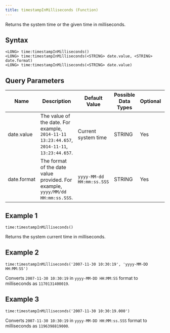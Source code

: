```yaml
---
title: timestampInMilliseconds (Function)
---
```


Returns the system time or the given time in milliseconds.

## Syntax

    <LONG> time:timestampInMilliseconds()
    <LONG> time:timestampInMilliseconds(<STRING> date.value, <STRING> date.format)
    <LONG> time:timestampInMilliseconds(<STRING> date.value)

## Query Parameters

| Name        | Description            | Default Value | Possible Data Types | Optional | Dynamic |
|-------------|----------------------------------------------------------------------------------------------|-----------------------------|---------------------|----------|---------|
| date.value  | The value of the date. For example, `2014-11-11 13:23:44.657`, `2014-11-11`, `13:23:44.657`. | Current system time         | STRING| Yes      | Yes     |
| date.format | The format of the date value provided. For example, `yyyy/MM/dd HH:mm:ss.SSS`. | `yyyy-MM-dd HH:mm:ss.SSS` | STRING| Yes      | Yes     |

## Example 1

    time:timestampInMilliseconds()

Returns the system current time in milliseconds.

## Example 2

    time:timestampInMilliseconds('2007-11-30 10:30:19', 'yyyy-MM-DD HH:MM:SS')

Converts `2007-11-30 10:30:19` in `yyyy-MM-DD HH:MM:SS` format to
milliseconds as `1170131400019`.

## Example 3

    time:timestampInMilliseconds('2007-11-30 10:30:19.000')

Converts `2007-11-30 10:30:19` in `yyyy-MM-DD HH:MM:ss.SSS` format to
milliseconds as `1196398819000`.
